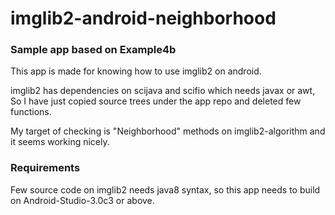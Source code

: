 # imglib2-android-neighborhood

### Sample app based on Example4b

This app is made for knowing how to use imglib2 on android.

imglib2 has dependencies on scijava and scifio which needs javax or awt,
So I have just copied source trees under the app repo and deleted few functions.

My target of checking is "Neighborhood" methods on imglib2-algorithm and it seems working nicely.

### Requirements

Few source code on imglib2 needs java8 syntax, so this app needs to build on Android-Studio-3.0c3 or above.
